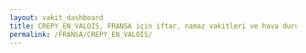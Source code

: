 ```yaml
---
layout: vakit_dashboard
title: CREPY_EN_VALOIS, FRANSA için iftar, namaz vakitleri ve hava durumu - ilçe/eyalet seç
permalink: /FRANSA/CREPY_EN_VALOIS/
---
```


<script type="text/javascript">
  var GLOBAL_COUNTRY = 'FRANSA';
  var GLOBAL_CITY = 'CREPY_EN_VALOIS';
  var GLOBAL_STATE = '';
  var lat = 72;
  var lon = 21;
</script>
